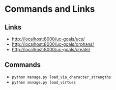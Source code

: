# Commands and Links

## Links

- [http://localhost:8000/uc-goals/ucs/](http://localhost:8000/uc-goals/ucs/)
- [http://localhost:8000/uc-goals/orphans/](http://localhost:8000/uc-goals/orphans/)
- [http://localhost:8000/uc-goals/create/](http://localhost:8000/uc-goals/create/)

## Commands

- `python manage.py load_via_character_strengths`
- `python manage.py load_virtues`

